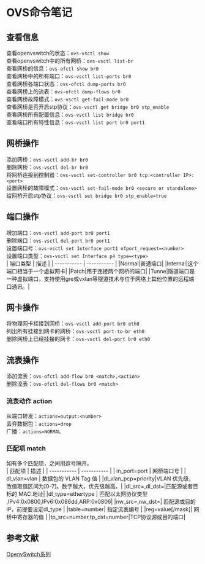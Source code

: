 # OVS命令笔记

## 查看信息 
查看openvswitch的状态：`ovs-vsctl show`  
查看openvswitch中的所有网桥：`ovs-vsctl list-br`   
查看网桥的信息：`ovs-ofctl show br0`     
查看网桥中的所有端口：`ovs-vsctl list-ports br0`   
查看网桥各端口状态：`ovs-ofctl dump-ports br0`   
查看网桥上的流表：`ovs-ofctl dump-flows br0`    
查看网桥故障模式：`ovs-vsctl get-fail-mode br0`     
查看网桥是否开启stp协议：`ovs-vsctl get bridge br0 stp_enable`   
查看网桥所有配置信息：`ovs-vsctl list bridge br0`    
查看端口所有特性信息：`ovs-vsctl list port br0 port1 `
## 网桥操作
添加网桥：`ovs-vsctl add-br br0`    
删除网桥：`ovs-vsctl del-br br0`    
将网桥连接到控制器：`ovs-vsctl set-controller br0 tcp:<controller IP>:<port>`   
设置网桥的故障模式：`ovs-vsctl set-fail-mode br0 <secure or standalone> `   
给网桥开启stp协议：`ovs-vsctl set bridge br0 stp_enable=true`
## 端口操作
增加端口：`ovs-vsctl add-port br0 port1`  
删除端口：`ovs-vsctl del-port br0 port1`    
设置端口号：`ovs-vsctl set Interface port1 ofport_request=<number>`    
设置端口类型：`ovs-vsctl set Interface p4 type=<type>`    
| 端口类型      | 描述 |
| ----------- | ----------- |
|Normal|普通端口|
|Internal|这个端口相当于一个虚拟网卡|
|Patch|用于连接两个网桥的端口|
|Tunne|隧道端口是一种虚拟端口，支持使用gre或vxlan等隧道技术与位于网络上其他位置的远程端口通讯。|

## 网卡操作    
将物理网卡挂接到网桥：`ovs-vsctl add-port br0 eth0`  
列出所有挂接到网卡的网桥：`ovs-vsctl port-to-br eth0`   
删除网桥上已经挂接的网卡：`ovs-vsctl del-port br0 eth0` 
## 流表操作
添加流表：`ovs-ofctl add-flow br0 <match>,<action>`      
删除流表：`ovs-ofctl del-flows br0 <match>`
### 流表动作 action
从端口转发：`actions=output:<number>`     
丢弃数据包：`actions=drop`  
广播：`actions=NORMAL`
### 匹配项 match
如有多个匹配项，之间用逗号隔开。  
| 匹配项      | 描述 |
| ----------- | ----------- |
| in_port=port      | 网桥端口号       |
| dl_vlan=vlan   | 数据包的 VLAN Tag 值 |
|dl_vlan_pcp=priority|VLAN 优先级，改值取值区间为[0-7]。数字越大，优先级越高。|
|dl_src=<MAC>,dl_dst=<MAC>|匹配源或者目标的 MAC 地址|
|dl_type=ethertype | 匹配以太网协议类型 ,IPv4:0x0800,IPv6:0x086dd,ARP:0x0806|
|nw_src=<IP>,nw_dst=<IP>| 匹配源或目的IP，前提要设定dl_type |
|table=number| 指定流表编号 |
|reg<idx>=value[/mask]| 网桥中寄存器的值 |
|tp_src=number,tp_dst=number|TCP协议源或目的端口|
## 参考文献
[OpenvSwitch系列](https://www.cnblogs.com/goldsunshine/p/11527928.html)

